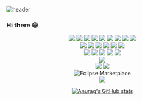 
![header](https://capsule-render.vercel.app/api?type=waving&text=KDI333&fontColor=efefef&fontSize=30)
### Hi there 😄
<div align='center'>
<img src="https://img.shields.io/badge/JAVA-007396?style=for-the-badge&logo=java&logoColor=white">
  <img src="https://img.shields.io/badge/Spring-1182c3?style=for-the-badge&logo=spring&logoColor=white">
  <img src="https://img.shields.io/badge/PHP-1182c3?style=for-the-badge&logo=php&logoColor=white">
  <img src="https://img.shields.io/badge/c-1182c3?style=for-the-badge&logo=c&logoColor=white">
  <img src="https://img.shields.io/badge/c++-1182c3?style=for-the-badge&logo=c++&logoColor=white">
  <img src="https://img.shields.io/badge/html-1182c3?style=for-the-badge&logo=html&logoColor=white">
  <img src="https://img.shields.io/badge/css-1182c3?style=for-the-badge&logo=css&logoColor=white">
  <img src="https://img.shields.io/badge/js-1182c3?style=for-the-badge&logo=js&logoColor=white">
  <img src="https://img.shields.io/badge/jquery-1182c3?style=for-the-badge&logo=jquery&logoColor=white">
  <br/>
<img src="https://img.shields.io/badge/MySQL-4479A1?style=for-the-badge&logo=MySQL&logoColor=white">
  <img src="https://img.shields.io/badge/rds-75bb3f?style=for-the-badge&logo=rds&logoColor=white">
<img src="https://img.shields.io/badge/mariaDB-75bb3f?style=for-the-badge&logo=mariaDB&logoColor=white">
<img src="https://img.shields.io/badge/qubrid-1f883d?style=for-the-badge&logo=qubrid&logoColor=white">
<img src="https://img.shields.io/badge/Oracle-F80000?style=for-the-badge&logo=Oracle&logoColor=white">
  <img src="https://img.shields.io/badge/mssql-1f883d?style=for-the-badge&logo=mssql&logoColor=white">
  <br/>
<img src="https://img.shields.io/badge/Eclipse-2C2255?style=for-the-badge&logo=Eclipse%20IDE&logoColor=white">
  <img src="https://img.shields.io/badge/intellij-2C2255?style=for-the-badge&logo=intellij%20IDE&logoColor=white">
  <img src="https://img.shields.io/badge/vscode-2C2255?style=for-the-badge&logo=vscode%20IDE&logoColor=white">
<img src="https://img.shields.io/badge/git-181717?style=for-the-badge&logo=git&logoColor=white">
<img src="https://img.shields.io/badge/svn-181717?style=for-the-badge&logo=svn&logoColor=white">

<br/>
  <img src="https://img.shields.io/badge/hello%20world-8A2BE2">
<br/>
<img src="https://img.shields.io/badge/LINUX-8A2BE2?style=for-the-badge&logo=linux&label=Linux&logoColor=white">
<img src="https://img.shields.io/badge/aws-232F3E?style=for-the-badge&logo=aws&logoColor=white">
<br/>
  <img alt="Eclipse Marketplace" src="https://img.shields.io/eclipse-marketplace/last-update/:name">

<br/>
<a href="https://hits.seeyoufarm.com"><img src="https://hits.seeyoufarm.com/api/count/incr/badge.svg?url=https%3A%2F%2Fgithub.com%2Fkdi333&count_bg=%2379C83D&title_bg=%23555555&icon=&icon_color=%23E7E7E7&title=hits&edge_flat=false"/></a>
<br/>


[![Anurag's GitHub stats](https://github-readme-stats.vercel.app/api?username=kdi333)](https://github.com/kdi333/github-readme-stats)

</div>
<!--
**kdi333/kdi333** is a ✨ _special_ ✨ repository because its `README.md` (this file) appears on your GitHub profile.

Here are some ideas to get you started:

- 🔭 I’m currently working on ...
- 🌱 I’m currently learning ...
- 👯 I’m looking to collaborate on ...
- 🤔 I’m looking for help with ...
- 💬 Ask me about ...
- 📫 How to reach me: ...
- 😄 Pronouns: ...
- ⚡ Fun fact: ...
-->
